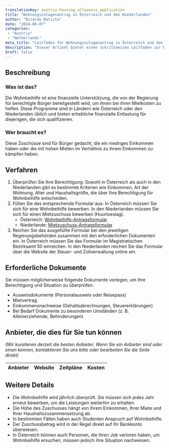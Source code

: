 ```yaml
---
translationKey: austria-housing_allowance_application
title: "Wohnungszulagenantrag in Österreich und den Niederlanden"
author: "Ricardo Batista"
date: "2024-06-07"
categories:
 - "Austria"
 - "Netherlands"
meta_title: "Leitfaden für Wohnungszulagenantrag in Österreich und den Niederlanden"
description: "Dieser Artikel bietet einen schrittweisen Leitfaden zur Beantragung einer Wohnungszulage in Österreich und den Niederlanden"
draft: false
---
```


## Beschreibung
### Was ist das?
Die Wohnbeihilfe ist eine finanzielle Unterstützung, die von der Regierung für berechtigte Bürger bereitgestellt wird, um ihnen bei ihren Mietkosten zu helfen. Diese Programme sind in Ländern wie Österreich oder den Niederlanden üblich und bieten erhebliche finanzielle Entlastung für diejenigen, die sich qualifizieren.

### Wer braucht es?
Diese Zuschüsse sind für Bürger gedacht, die ein niedriges Einkommen haben oder die mit hohen Mieten im Verhältnis zu ihrem Einkommen zu kämpfen haben.

## Verfahren
1. Überprüfen Sie Ihre Berechtigung: Sowohl in Österreich als auch in den Niederlanden gibt es bestimmte Kriterien wie Einkommen, Art der Wohnung, Alter und Haushaltsgröße, die über Ihre Berechtigung für Wohnbeihilfe entscheiden.
2. Füllen Sie das entsprechende Formular aus: In Österreich müssen Sie sich für eine Wohnbeihilfe bewerben. In den Niederlanden müssen Sie sich für einen Mietzuschuss bewerben (Huurtoeslag).
   - Österreich: [Wohnbeihilfe-Antragsformular](http://www.wien.gv.at)
   - Niederlande: [Mietzuschuss-Antragsformular](https://www.belastingdienst.nl)
3. Reichen Sie das ausgefüllte Formular bei den jeweiligen Regierungsbehörden zusammen mit den erforderlichen Dokumenten ein. In Österreich müssen Sie das Formular im Magistratischen Bezirksamt 50 einreichen. In den Niederlanden reichen Sie das Formular über die Website der Steuer- und Zollverwaltung online ein.

## Erforderliche Dokumente
Sie müssen möglicherweise folgende Dokumente vorlegen, um Ihre Berechtigung und Situation zu überprüfen:
- Ausweisdokumente (Personalausweis oder Reisepass)
- Mietvertrag
- Einkommensnachweise (Gehaltsabrechnungen, Steuererklärungen)
- Bei Bedarf Dokumente zu besonderen Umständen (z. B. Alleinerziehende, Behinderungen)

## Anbieter, die dies für Sie tun können

_(Wir kuratieren derzeit die besten Anbieter. Wenn Sie ein Anbieter sind oder einen kennen, kontaktieren Sie uns bitte oder bearbeiten Sie die Seite direkt)_

| Anbieter | Website | Zeitpläne | Kosten |
| --------------- | --------------- | :-------------: | :-------------: |

## Weitere Details
- Die Wohnbeihilfe wird jährlich überprüft. Sie müssen sich jedes Jahr erneut bewerben, um die Leistungen weiterhin zu erhalten.
- Die Höhe des Zuschusses hängt von Ihrem Einkommen, Ihrer Miete und Ihrer Haushaltszusammensetzung ab.
- In bestimmten Fällen haben auch Studenten Anspruch auf Wohnbeihilfe.
- Der Zuschussbetrag wird in der Regel direkt auf Ihr Bankkonto überwiesen.
- In Österreich können auch Personen, die ihren Job verloren haben, um Wohnbeihilfe ersuchen, müssen jedoch ihre Situation nachweisen.